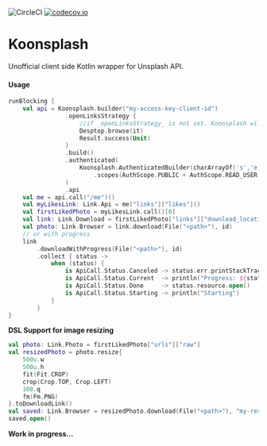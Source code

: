 ![CircleCI](https://circleci.com/gh/criske/koonsplash.svg?style=svg) [![codecov.io](https://codecov.io/github/criske/koonsplash/coverage.svg?branch=master)](https://codecov.io/github/criske/koonsplash)
    
# **Koonsplash**

Unofficial client side Kotlin wrapper for Unsplash API. 

#### Usage

```kotlin
runBlocking {
    val api = Koonsplash.builder("my-access-key-client-id")
                .openLinksStrategy {
                    //if _openLinksStrategy_ is not set. Koonsplash will try to open browser or photo links using os terminal.
                    Desptop.browse(it)
                    Result.success(Unit)
                }
                .build()
                .authenticated(
                    Koonsplash.AuthenticatedBuilder(charArrayOf('s','e','c','r','e','t','-','k','e','y'))
                        .scopes(AuthScope.PUBLIC + AuthScope.READ_USER + AuthScope.WRITE_USER)
                )   
                .api
    val me = api.call("/me")()
    val myLikesLink: Link.Api = me["links"]["likes"]()
    val firstLikedPhoto = myLikesLink.call()[0]
    val link: Link.Download = firstLikedPhoto["links"]["download_location"]()
    val photo: Link.Browser = link.download(File("<path>"), id)
    // or with progress
    link
        .downloadWithProgress(File("<path>"), id)
        .collect { status ->
            when (status) {
                is ApiCall.Status.Canceled -> status.err.printStackTrace()
                is ApiCall.Status.Current  -> println("Progress: ${status.value}%")
                is ApiCall.Status.Done     -> status.resource.open()
                is ApiCall.Status.Starting -> println("Starting")
            }
        }
}        
```
**DSL Support for image resizing**
```kotlin
val photo: Link.Photo = firstLikedPhoto["urls"]["raw"]
val resizedPhoto = photo.resize{
    500u.w
    500u.h
    fit(Fit.CROP)
    crop(Crop.TOP, Crop.LEFT)
    100.q
    fm(Fm.PNG)
}.toDownloadLink()
val saved: Link.Browser = resizedPhoto.download(File("<path>"), "my-resized-photo")
saved.open()
```

**Work in progress...**
